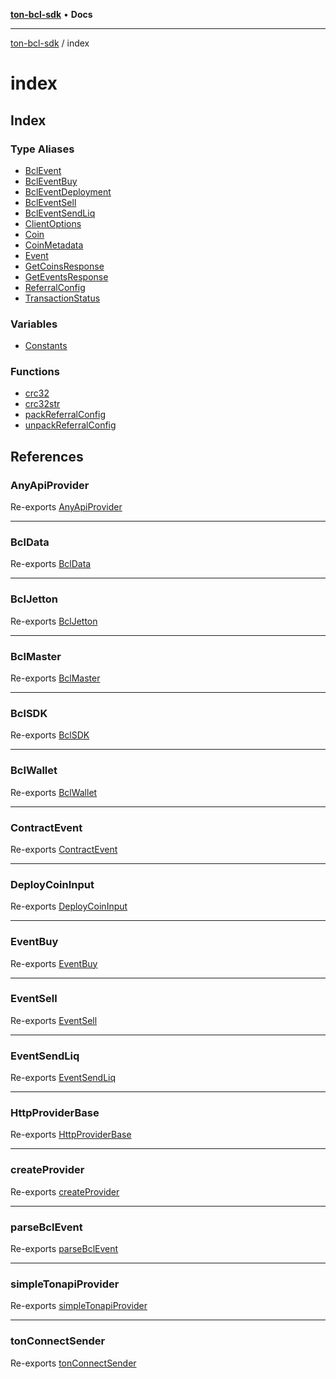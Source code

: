[**ton-bcl-sdk**](../README.md) • **Docs**

***

[ton-bcl-sdk](../README.md) / index

# index

## Index

### Type Aliases

- [BclEvent](type-aliases/BclEvent.md)
- [BclEventBuy](type-aliases/BclEventBuy.md)
- [BclEventDeployment](type-aliases/BclEventDeployment.md)
- [BclEventSell](type-aliases/BclEventSell.md)
- [BclEventSendLiq](type-aliases/BclEventSendLiq.md)
- [ClientOptions](type-aliases/ClientOptions.md)
- [Coin](type-aliases/Coin.md)
- [CoinMetadata](type-aliases/CoinMetadata.md)
- [Event](type-aliases/Event.md)
- [GetCoinsResponse](type-aliases/GetCoinsResponse.md)
- [GetEventsResponse](type-aliases/GetEventsResponse.md)
- [ReferralConfig](type-aliases/ReferralConfig.md)
- [TransactionStatus](type-aliases/TransactionStatus.md)

### Variables

- [Constants](variables/Constants.md)

### Functions

- [crc32](functions/crc32.md)
- [crc32str](functions/crc32str.md)
- [packReferralConfig](functions/packReferralConfig.md)
- [unpackReferralConfig](functions/unpackReferralConfig.md)

## References

### AnyApiProvider

Re-exports [AnyApiProvider](../BclSDK/type-aliases/AnyApiProvider.md)

***

### BclData

Re-exports [BclData](../wrappers/BclJetton/type-aliases/BclData.md)

***

### BclJetton

Re-exports [BclJetton](../wrappers/BclJetton/classes/BclJetton.md)

***

### BclMaster

Re-exports [BclMaster](../wrappers/BclMaster/classes/BclMaster.md)

***

### BclSDK

Re-exports [BclSDK](../BclSDK/classes/BclSDK.md)

***

### BclWallet

Re-exports [BclWallet](../wrappers/BclWallet/classes/BclWallet.md)

***

### ContractEvent

Re-exports [ContractEvent](../wrappers/BclJetton/type-aliases/ContractEvent.md)

***

### DeployCoinInput

Re-exports [DeployCoinInput](../wrappers/BclMaster/type-aliases/DeployCoinInput.md)

***

### EventBuy

Re-exports [EventBuy](../wrappers/BclJetton/type-aliases/EventBuy.md)

***

### EventSell

Re-exports [EventSell](../wrappers/BclJetton/type-aliases/EventSell.md)

***

### EventSendLiq

Re-exports [EventSendLiq](../wrappers/BclJetton/type-aliases/EventSendLiq.md)

***

### HttpProviderBase

Re-exports [HttpProviderBase](../provider/httpProviderBase/interfaces/HttpProviderBase.md)

***

### createProvider

Re-exports [createProvider](../provider/simpleTonapiProvider/functions/createProvider.md)

***

### parseBclEvent

Re-exports [parseBclEvent](../wrappers/BclJetton/functions/parseBclEvent.md)

***

### simpleTonapiProvider

Re-exports [simpleTonapiProvider](../provider/simpleTonapiProvider/functions/simpleTonapiProvider.md)

***

### tonConnectSender

Re-exports [tonConnectSender](../provider/tonConnectSender/functions/tonConnectSender.md)
